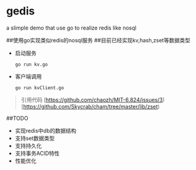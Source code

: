 # gedis
a slimple demo that use go to realize redis like nosql 


##使用go实现类似redis的nosql服务
##目前已经实现kv,hash,zset等数据类型
* 启动服务
  ```
  go run kv.go
  ```
* 客户端调用
  ```
  go run kvClient.go
  ```
>引用代码
>[https://github.com/chaozh/MIT-6.824/issues/3)
>[https://github.com/Skycrab/cham/tree/master/lib/zset)

##TODO
* 实现redis中db的数据结构
* 支持set数据类型
* 支持持久化
* 支持事务ACID特性
* 性能优化

